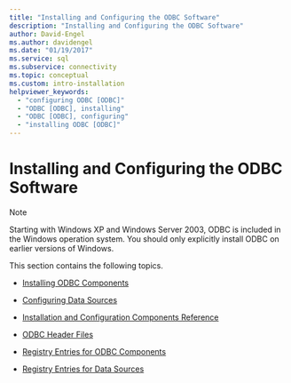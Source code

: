 ```yaml
---
title: "Installing and Configuring the ODBC Software"
description: "Installing and Configuring the ODBC Software"
author: David-Engel
ms.author: davidengel
ms.date: "01/19/2017"
ms.service: sql
ms.subservice: connectivity
ms.topic: conceptual
ms.custom: intro-installation
helpviewer_keywords:
  - "configuring ODBC [ODBC]"
  - "ODBC [ODBC], installing"
  - "ODBC [ODBC], configuring"
  - "installing ODBC [ODBC]"
---
```

# Installing and Configuring the ODBC Software
> [!NOTE]  
>  Starting with Windows XP and Windows Server 2003, ODBC is included in the Windows operation system. You should only explicitly install ODBC on earlier versions of Windows.  
  
 This section contains the following topics.  
  
-   [Installing ODBC Components](../../../odbc/reference/install/installing-odbc-components.md)  
  
-   [Configuring Data Sources](../../../odbc/reference/install/configuring-data-sources.md)  
  
-   [Installation and Configuration Components Reference](../../../odbc/reference/install/installation-and-configuration-components-reference.md)  
  
-   [ODBC Header Files](../../../odbc/reference/install/odbc-header-files.md)  
  
-   [Registry Entries for ODBC Components](../../../odbc/reference/install/registry-entries-for-odbc-components.md)  
  
-   [Registry Entries for Data Sources](../../../odbc/reference/install/registry-entries-for-data-sources.md)
